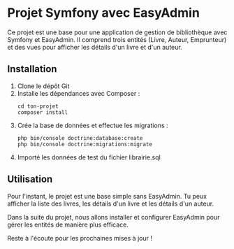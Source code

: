 # Projet Symfony avec EasyAdmin

Ce projet est une base pour une application de gestion de bibliothèque avec Symfony et EasyAdmin. Il comprend trois entités (Livre, Auteur, Emprunteur) et des vues pour afficher les détails d'un livre et d'un auteur.

## Installation

1. Clone le dépôt Git 
2. Installe les dépendances avec Composer :
   ``` 
   cd ton-projet
   composer install 
   ```
3. Crée la base de données et effectue les migrations :
   ```
   php bin/console doctrine:database:create
   php bin/console doctrine:migrations:migrate
   ```
4. Importé les données de test du fichier librairie.sql

 ## Utilisation

Pour l'instant, le projet est une base simple sans EasyAdmin. Tu peux afficher la liste des livres, les détails d'un livre et les détails d'un auteur.

Dans la suite du projet, nous allons installer et configurer EasyAdmin pour gérer les entités de manière plus efficace.

Reste à l'écoute pour les prochaines mises à jour !
